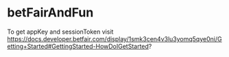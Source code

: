 # betFairAndFun
To get appKey and sessionToken visit https://docs.developer.betfair.com/display/1smk3cen4v3lu3yomq5qye0ni/Getting+Started#GettingStarted-HowDoIGetStarted? 
